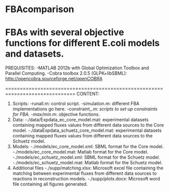 FBAcomparison
=============

FBAs with several objective functions for different E.coli models and datasets.
==============================================================================
PREQUISITES:
-MATLAB 2012b with Global Optimization Toolbox and Parallel Computing.
-Cobra toolbox 2.0.5 (GLPK+libSBML): http://opencobra.sourceforge.net/openCOBRA
 
==============================================================================
CONTENT:
1) Scripts:
-runall.m: control script.
-simulation.m: different FBA implementations go here.
-constraint_*.m: scripts to set up constraints for FBA.
-max/min*.m: objective functions.
2) Data:
-./data/Expdata_ec_core_model.mat: experimental datasets containing mapped fluxes values from different data sources to the Core model.
-./dataExpdata_schuetz_core_model.mat: experimental datasets containing mapped fluxes values from different data sources to the Schuetz model.
3) Models:
-./models/ec_core_model.xml: SBML format for the Core model.
-./models/ec_core_model.mat: Matlab format for the Core model.
-./models/ec_schuetz_model.xml: SBML format for the Schuetz model.
-./models/ec_schuetz_model.mat: Matlab format for the Schuetz model.
4) Additional files
-./supp/matching.xlsx: Microsoft excel file containing the matching between experimental fluxes from different data sources to reactions in reconstruction models.
-./supp/plots.docx: Microsoft word file containing all figures generated.

